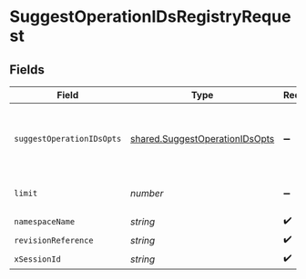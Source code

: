 # SuggestOperationIDsRegistryRequest


## Fields

| Field                                                                                   | Type                                                                                    | Required                                                                                | Description                                                                             |
| --------------------------------------------------------------------------------------- | --------------------------------------------------------------------------------------- | --------------------------------------------------------------------------------------- | --------------------------------------------------------------------------------------- |
| `suggestOperationIDsOpts`                                                               | [shared.SuggestOperationIDsOpts](../../../sdk/models/shared/suggestoperationidsopts.md) | :heavy_minus_sign:                                                                      | The schema file to upload provided as a multipart/form-data file segment.               |
| `limit`                                                                                 | *number*                                                                                | :heavy_minus_sign:                                                                      | Max number of suggestions to request                                                    |
| `namespaceName`                                                                         | *string*                                                                                | :heavy_check_mark:                                                                      | N/A                                                                                     |
| `revisionReference`                                                                     | *string*                                                                                | :heavy_check_mark:                                                                      | Tag or digest                                                                           |
| `xSessionId`                                                                            | *string*                                                                                | :heavy_check_mark:                                                                      | N/A                                                                                     |